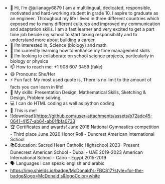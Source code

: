 - 👋 Hi, I’m @julianagy6879 I am a multilingual, dedicated, responsible, motivated and hard-working student in grade 10. I aspire to graduate as an engineer.
Throughout my life I lived in three different countries which exposed me to many different cultures and improved my communication and adaptation skills.
I am a fast learner and very excited to get a part time job beside my school to start taking responsibility and to understand  more about building a career.
- 👀 I’m interested in, Science (biology) and math
- 🌱 I’m currently learning how to enhance my time management skills
- 💞️ I’m looking to collaborate on school science projects, particularly in biology or physics
- 📫 How to reach me: +1 908 607 3459 (fake)
- 😄 Pronouns: She/Her
- ⚡ Fun fact: My most used quote is, There is no limit to the amount of facts you can learn in life!
- 💪 My skills: Presentation Design, Mathematical Skills, Sketching & Design, Problem solving,
- 💻 I can do HTML coding as well as python coding
- 👩 This is me!
- ![download](https://github.com/user-attachments/assets/b72adc45-0641-4157-ab64-ab01fbfa0733
- 🏆 Certificates and awards!
June 2018
National Gymnastics competition - Third place
June 2020
Honor Roll - Duncrest American International School
- 📚Education:
Sacred Heart Catholic Highschool 2023- Present
Dunecrest American School - Dubai - UAE  2019-2023
American International School - Cairo - Egypt 2015-2019
- 🗣️ Languages I can speak: english and arabic
- https://img.shields.io/badge/McDonald's-FBC817?style=for-the-badge&logo=McDonald's&logoColor=white 
  
<!---
julianagy6879/julianagy6879 is a ✨ special ✨ repository because its `README.md` (this file) appears on your GitHub profile.
You can click the Preview link to take a look at your changes.
--->

